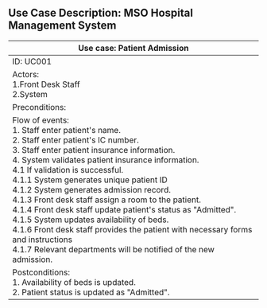 ## Use Case Description: MSO Hospital Management System 

| Use case: Patient Admission   |
| ----------------------------- |
| ID: UC001                     |
| Actors:<br>1.Front Desk Staff<br>2.System |
| Preconditions:                |
| Flow of events:<br> 1. Staff enter patient's name. <br>2. Staff enter patient's IC number.<br>3. Staff enter patient insurance information.<br>4. System validates patient insurance information.<br>4.1 If validation is successful.<br>4.1.1 System generates unique patient ID<br>4.1.2 System generates admission record.<br>4.1.3 Front desk staff assign a room to the patient.<br>4.1.4 Front desk staff update patient's status as "Admitted".<br>4.1.5 System updates availability of beds.<br>4.1.6 Front desk staff provides the patient with necessary forms and instructions<br>4.1.7 Relevant departments will be notified of the new admission.|
| Postconditions:<br> 1. Availability of beds is updated.<br>2. Patient status is updated as "Admitted".|
